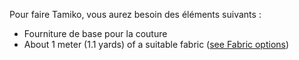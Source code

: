 Pour faire Tamiko, vous aurez besoin des éléments suivants :

- Fourniture de base pour la couture
- About 1 meter (1.1 yards) of a suitable fabric ([see Fabric options](/docs/patterns/tamiko/fabric))
